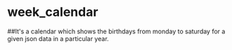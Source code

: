 # week_calendar

##It's a calendar which shows the birthdays from monday to saturday for a given json data in a particular year.
